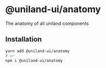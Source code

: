 # @uniland-ui/anatomy

The anatomy of all uniland components

## Installation

```sh
yarn add @uniland-ui/anatomy
# or
npm i @uniland-ui/anatomy
```